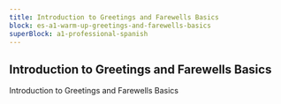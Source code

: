 ```yaml
---
title: Introduction to Greetings and Farewells Basics
block: es-a1-warm-up-greetings-and-farewells-basics
superBlock: a1-professional-spanish
---
```


## Introduction to Greetings and Farewells Basics

Introduction to Greetings and Farewells Basics
